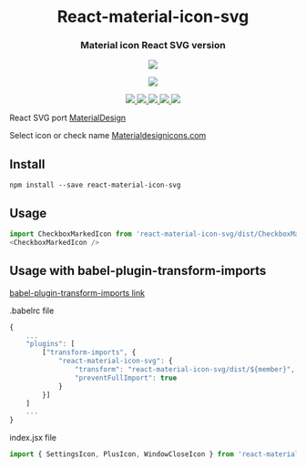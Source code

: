 <h1 align="center">
  React-material-icon-svg
</h1>

<h3 align="center">
  Material icon React SVG version
</h3>

<p align="center">
  <a href="http://anpleenko.ru">
    <img src="https://github.com/vaeum/react-material-icon-svg/blob/master/cover.png?raw=true">
  </a>
</p>

<p align="center">
  <a href="https://nodei.co/npm/react-material-icon-svg/">
    <img src="https://nodei.co/npm-dl/react-material-icon-svg.png?months=1">
  </a>
</p>

<p align="center">
  <a href="https://travis-ci.org/vaeum/react-material-icon-svg/">
    <img src="https://travis-ci.org/vaeum/react-material-icon-svg.svg?branch=master">
  </a>
  <a href="https://www.npmjs.com/package/react-material-icon-svg">
    <img src="https://img.shields.io/npm/v/react-material-icon-svg.svg">
  </a>
  <a href="https://www.npmjs.com/package/react-material-icon-svg">
    <img src="https://img.shields.io/npm/dm/react-material-icon-svg.svg">
  </a>
  <a href="http://prose.io/#vaeum/react-material-icon-svg">
    <img src="https://img.shields.io/badge/edit-prose.io-blue.svg">
  </a>
  <a href="https://unpkg.com/react-material-icon-svg/">
    <img src="https://img.shields.io/badge/unpkg-com-green.svg">
  </a>
</p>

React SVG port [MaterialDesign](https://github.com/Templarian/MaterialDesign/)

Select icon or check name [Materialdesignicons.com](https://materialdesignicons.com/)

## Install

```
npm install --save react-material-icon-svg
```

## Usage

```javascript
import CheckboxMarkedIcon from 'react-material-icon-svg/dist/CheckboxMarkedIcon';
<CheckboxMarkedIcon />
```

## Usage with babel-plugin-transform-imports

[babel-plugin-transform-imports link](https://www.npmjs.com/package/babel-plugin-transform-imports)

.babelrc file

```javascript
{
	...
    "plugins": [
        ["transform-imports", {
            "react-material-icon-svg": {
                "transform": "react-material-icon-svg/dist/${member}",
                "preventFullImport": true
            }
        }]
    ]
    ...
}
```

index.jsx file

```javascript
import { SettingsIcon, PlusIcon, WindowCloseIcon } from 'react-material-icon-svg';
```
